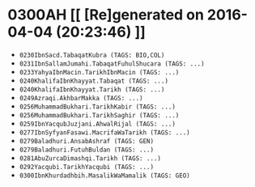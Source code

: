 # 0300AH [[ [Re]generated on 2016-04-04 (20:23:46) ]]

* `0230IbnSacd.TabaqatKubra (TAGS: BIO,COL)`
* `0231IbnSallamJumahi.TabaqatFuhulShucara (TAGS: ...)`
* `0233YahyaIbnMacin.TarikhIbnMacin (TAGS: ...)`
* `0240KhalifaIbnKhayyat.Tabaqat (TAGS: ...)`
* `0240KhalifaIbnKhayyat.Tarikh (TAGS: ...)`
* `0249Azraqi.AkhbarMakka (TAGS: ...)`
* `0256MuhammadBukhari.TarikhKabir (TAGS: ...)`
* `0256MuhammadBukhari.TarikhSaghir (TAGS: ...)`
* `0259IbnYacqubJuzjani.AhwalRijal (TAGS: ...)`
* `0277IbnSyfyanFasawi.MacrifaWaTarikh (TAGS: ...)`
* `0279Baladhuri.AnsabAshraf (TAGS: GEN)`
* `0279Baladhuri.FutuhBuldan (TAGS: ...)`
* `0281AbuZurcaDimashqi.Tarikh (TAGS: ...)`
* `0292Yacqubi.TarikhYacqubi (TAGS: ...)`
* `0300IbnKhurdadhbih.MasalikWaMamalik (TAGS: GEO)`
